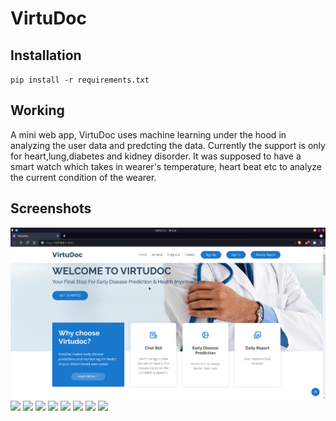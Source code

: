 # VirtuDoc

## Installation

`pip install -r requirements.txt`

## Working 

A mini web app, VirtuDoc uses machine learning under the hood in analyzing the user data and predcting the data. Currently the support is only for heart,lung,diabetes and kidney disorder. It was supposed to have a smart watch which takes in wearer's temperature, heart beat etc to analyze the current condition of the wearer.

## Screenshots
<img src = "screenshots/Screenshot_20210928_020401.png">
<img src = "screenshot/Screenshot_20210928_020416.png">
<img src = "screenshot/Screenshot_20210928_020429.png">
<img src = "screenshot/Screenshot_20210928_020507.png">
<img src = "screenshot/Screenshot_20210928_020525.png">
<img src = "screenshot/Screenshot_20210928_020707.png">
<img src = "screenshot/Screenshot_20210928_020717.png">
<img src = "screenshot/Screenshot_20210928_020735.png">
<img src = "screenshot/Screenshot_20210928_020814.png">


